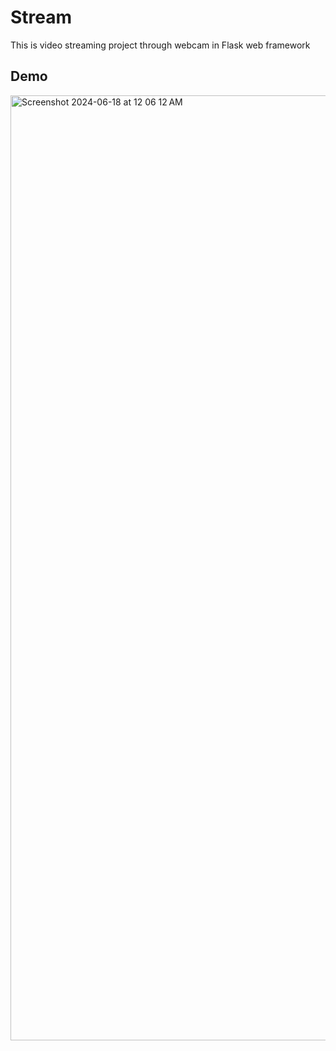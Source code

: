 # Stream

This is video streaming project through webcam in Flask web framework

## Demo
<img width="1512" alt="Screenshot 2024-06-18 at 12 06 12 AM" src="https://github.com/Suhana2424/Stream/assets/165405660/5e12bb75-aff0-4dfb-978f-63385bed32be">
